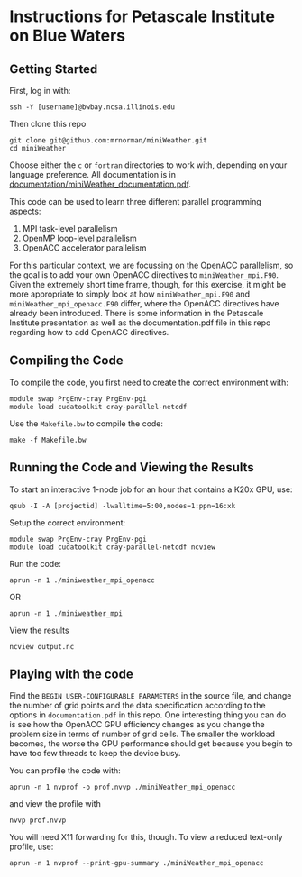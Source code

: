 # Instructions for Petascale Institute on Blue Waters

## Getting Started
First, log in with:

```
ssh -Y [username]@bwbay.ncsa.illinois.edu
```

Then clone this repo

```
git clone git@github.com:mrnorman/miniWeather.git
cd miniWeather
```

Choose either the `c` or `fortran` directories to work with, depending on your language preference.
All documentation is in [documentation/miniWeather_documentation.pdf](https://github.com/mrnorman/miniWeather/blob/master/documentation/miniWeather_documentation.pdf).

This code can be used to learn three different parallel programming aspects:
1. MPI task-level parallelism
2. OpenMP loop-level parallelism
3. OpenACC accelerator parallelism

For this particular context, we are focussing on the OpenACC parallelism, so the goal is to add your own OpenACC directives to `miniWeather_mpi.F90`. Given the extremely short time frame, though, for this exercise, it might be more appropriate to simply look at how `miniWeather_mpi.F90` and `miniWeather_mpi_openacc.F90` differ, where the OpenACC directives have already been introduced. There is some information in the Petascale Institute presentation as well as the documentation.pdf file in this repo regarding how to add OpenACC directives.

## Compiling the Code

To compile the code, you first need to create the correct environment with:

```
module swap PrgEnv-cray PrgEnv-pgi
module load cudatoolkit cray-parallel-netcdf
```

Use the `Makefile.bw` to compile the code:

```
make -f Makefile.bw
```

## Running the Code and Viewing the Results

To start an interactive 1-node job for an hour that contains a K20x GPU, use:

```
qsub -I -A [projectid] -lwalltime=5:00,nodes=1:ppn=16:xk
```

Setup the correct environment:

```
module swap PrgEnv-cray PrgEnv-pgi
module load cudatoolkit cray-parallel-netcdf ncview
```

Run the code:

```
aprun -n 1 ./miniweather_mpi_openacc
```

OR

```
aprun -n 1 ./miniweather_mpi
```

View the results

```
ncview output.nc
```

## Playing with the code

Find the `BEGIN USER-CONFIGURABLE PARAMETERS` in the source file, and change the number of grid points and the data specification according to the options in `documentation.pdf` in this repo. One interesting thing you can do is see how the OpenACC GPU efficiency changes as you change the problem size in terms of number of grid cells. The smaller the workload becomes, the worse the GPU performance should get because you begin to have too few threads to keep the device busy.

You can profile the code with:

```
aprun -n 1 nvprof -o prof.nvvp ./miniWeather_mpi_openacc
```

and view the profile with

```
nvvp prof.nvvp
```

You will need X11 forwarding for this, though. To view a reduced text-only profile, use:

```
aprun -n 1 nvprof --print-gpu-summary ./miniWeather_mpi_openacc
```

